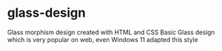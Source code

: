 # glass-design
Glass morphism design created with HTML and CSS
Basic Glass design which is very popular on web, even Windows 11 adapted this style
